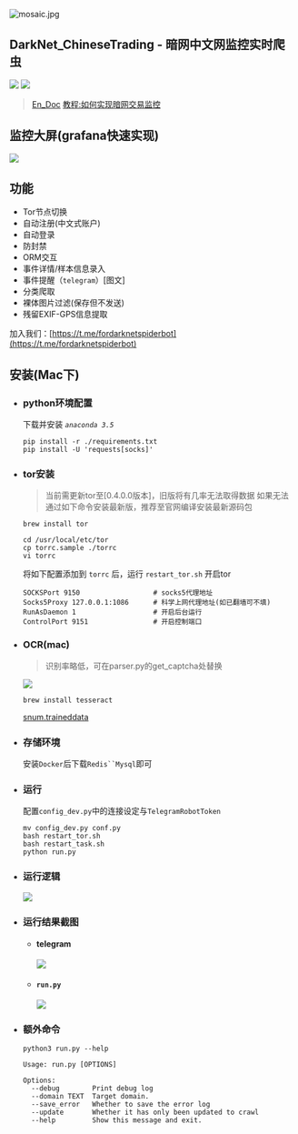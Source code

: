![mosaic.jpg](media/mosaic.jpg)
## DarkNet_ChineseTrading - 暗网中文网监控实时爬虫
![](https://img.shields.io/badge/language-python3-orange.svg)
![](https://img.shields.io/badge/platform-mac|lunix|window-orange.svg)

> [En_Doc](https://github.com/aoii103/DarkNet_ChineseTrading/blob/master/README_en.md)
> [教程:如何实现暗网交易监控](https://mp.weixin.qq.com/s/OaPjAaNcEefQxaXQykheqg)

## 监控大屏(grafana快速实现)
![](media/grafana.png)



## 功能

- Tor节点切换
- 自动注册(中文式账户)
- 自动登录
- 防封禁
- ORM交互
- 事件详情/样本信息录入
- 事件提醒（`telegram`）[图文]
- 分类爬取
- 裸体图片过滤(保存但不发送)
- 残留EXIF-GPS信息提取

加入我们：[https://t.me/fordarknetspiderbot](https://t.me/fordarknetspiderbot)

## 安装(Mac下)

- ### python环境配置

	下载并安装 *`anaconda 3.5`*
	
	```
	pip install -r ./requirements.txt
	pip install -U 'requests[socks]'
	```
	
- ### tor安装

	> 当前需更新tor至[0.4.0.0版本]，旧版将有几率无法取得数据
	> 如果无法通过如下命令安装最新版，推荐至官网编译安装最新源码包
	
	```
	brew install tor
		
	cd /usr/local/etc/tor
	cp torrc.sample ./torrc
	vi torrc
	```

	将如下配置添加到 `torrc` 后，运行 `restart_tor.sh` 开启tor
	
	```
	SOCKSPort 9150 					# socks5代理地址
	Socks5Proxy 127.0.0.1:1086 		# 科学上网代理地址(如已翻墙可不填)
	RunAsDaemon 1 					# 开启后台运行
	ControlPort 9151 				# 开启控制端口
	```

- ### OCR(mac)

	> 识别率略低，可在parser.py的get_captcha处替换	

	![](media/captcha.png)

	```
	brew install tesseract
	```
	
	[snum.traineddata](media/snum.traineddata)
	
- ### 存储环境

	安装`Docker`后下载`Redis``Mysql`即可

- ### 运行
	
	配置`config_dev.py`中的连接设定与`TelegramRobotToken`

	```
	mv config_dev.py conf.py 
	bash restart_tor.sh
	bash restart_task.sh
	python run.py
	
	```
	
- ### 运行逻辑
	
	![](media/DarkNet.png)
	
- ### 运行结果截图

	- #### telegram
		
		![](media/newtg.png)
		
	- #### `run.py`
	
		![](media/run.png)
	

- ### 额外命令

	```
	python3 run.py --help

	Usage: run.py [OPTIONS]

	Options:
	  --debug        Print debug log
	  --domain TEXT  Target domain.
	  --save_error   Whether to save the error log
	  --update       Whether it has only been updated to crawl
	  --help         Show this message and exit.

	```	
	

	
	



